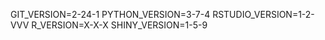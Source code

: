 GIT_VERSION=2-24-1
PYTHON_VERSION=3-7-4
RSTUDIO_VERSION=1-2-VVV
R_VERSION=X-X-X
SHINY_VERSION=1-5-9

